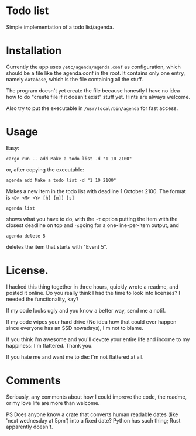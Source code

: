 # Todo list

Simple implementation of a todo list/agenda.

# Installation

Currently the app uses `/etc/agenda/agenda.conf` as configuration, which should be a file like the agenda.conf in the root. It contains only one entry, namely `database`, which is the file containing all the stuff.

The program doesn't yet create the file because honestly I have no idea how to do "create file if it doesn't exist" stuff yet. Hints are always welcome.

Also try to put the executable in `/usr/local/bin/agenda` for fast access.

# Usage

Easy:
```
cargo run -- add Make a todo list -d "1 10 2100"
```
or, after copying the executable:
```
agenda add Make a todo list -d "1 10 2100"
```
Makes a new item in the todo list with deadline 1 October 2100. The format is `<D> <M> <Y> [h] [m]] [s]`

```
agenda list
```
shows what you have to do, with the `-t` option putting the item with the closest deadline on top and `-s`going for a one-line-per-item output, and
```
agenda delete 5
```
deletes the item that starts with "Event 5".

# License.

I hacked this thing together in three hours, quickly wrote a readme, and posted it online. Do you really think I had the time to look into licenses? I needed the functionality, kay?

If my code looks ugly and you know a better way, send me a notif.

If my code wipes your hard drive (No idea how that could ever happen since everyone has an SSD nowadays), I'm not to blame.

If you think I'm awesome and you'll devote your entire life and income to my happiness: I'm flattered. Thank you.

If you hate me and want me to die: I'm not flattered at all.

# Comments

Seriously, any comments about how I could improve the code, the readme, or my love life are more than welcome.

PS Does anyone know a crate that converts human readable dates (like 'next wednesday at 5pm') into a fixed date? Python has such thing; Rust apparently doesn't.
